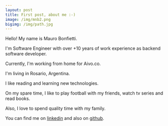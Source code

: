 ```yaml
---
layout: post
title: First post, about me :-)
image: /img/mnb2.png
bigimg: /img/path.jpg
---
```


Hello! My name is Mauro Bonfietti.

I'm Software Engineer with over +10 years of work experience as backend software developer.

Currently, I'm working from home for Aivo.co.

I'm living in Rosario, Argentina.

I like reading and learning new technologies.

On my spare time, I like to play football with my friends, watch tv series and read books.

Also, I love to spend quality time with my family.

You can find me on [linkedin](https://www.linkedin.com/in/mauro-bonfietti/) and also on [github](https://github.com/maurobonfietti/).

